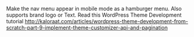 Make the nav menu appear in mobile mode as a hamburger menu. Also supports brand logo or Text.
Read this WordPress Theme Development tutorial http://kaloraat.com/articles/wordpress-theme-development-from-scratch-part-9-implement-theme-customizer-api-and-pagination
